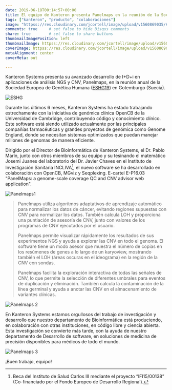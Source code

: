 ```yaml
---
date: 2019-06-18T00:14:57+00:00
title: El equipo de Kanteron presenta Panelmaps en la reunión de la Sociedad Europea de Genética Humana en Suecia
tags: ["kanteron", "producto", "colaboraciones"]
image: "httpss://res.cloudinary.com/jcortell/image/upload/v1560869035/Kanteron/Panelmaps1.png"
comments: true     # set false to hide Disqus comments
share: true        # set false to share buttons
thumbnailImagePosition: left
thumbnailImage: httpss://res.cloudinary.com/jcortell/image/upload/v1560869035/Kanteron/Panelmaps1.png
coverImage: httpss://res.cloudinary.com/jcortell/image/upload/v1560869035/Kanteron/Panelmaps1.png
metaAlignment: center
coverMeta: out

---
```


Kanteron Systems presenta su avanzado desarrollo de I+D+i en aplicaciones de análisis NGS y CNV, Panelmaps, en la reunión anual de la Sociedad Europea de Genética Humana ([ESHG19](httpss://2019.eshg.org/)) en Gotemburgo (Suecia).

<!--more-->

![ESHG](httpss://res.cloudinary.com/jcortell/image/upload/v1560869588/Events/ESHG2019.jpg)

Durante los últimos 6 meses, Kanteron Systems ha estado trabajando estrechamente con la iniciativa de genómica clínica OpenCB de la Universidad de Cambridge, contribuyendo código y conocimiento clínico. Este software está siendo utilizado actualmente por las principales compañías farmacéuticas y grandes proyectos de genómica como Genome England, donde se necesitan sistemas optimizados que puedan manejar millones de genomas de manera eficiente.

Dirigido por el Director de Bioinformática de Kanteron Systems, el Dr. Pablo Marín, junto con otros miembros de su equipo y su tesinando el matemático Josemi Juanes del laboratorio del Dr. Javier Chaves en el Instituto de Investigación Sanitaria INCLIVA[^1], el nuevo software se ha desarrollado en colaboración con OpenCB, MGviz y Seqplexing. E-cartel E-P16.03 "PanelMaps: a genome-scale coverage QC and CNV advisor web application".

[^1]: Beca del Instituto de Salud Carlos III mediante el proyecto “IFI15/00138” (Co-financiado por el Fondo Europeo de Desarrollo Regional).

![Panelmaps1](httpss://res.cloudinary.com/jcortell/image/upload/v1560869035/Kanteron/Panelmaps1.png)

> Panelmaps utiliza algoritmos adaptativos de aprendizaje automático para normalizar los datos de cáncer, evitando regiones supuestas con CNV para normalizar los datos. También calcula LOH y proporciona una puntiación de asesoría de CNV, junto con valores de los programas de CNV ejecutados por el usuario.
>
> Panelmaps permite visualizar rápidamente los resultados de sus experimentos NGS y ayuda a explorar las CNV en todo el genoma. El software tiene un modo asesor que muestra el número de copias en los resúmenes de genes a lo largo de un karyoview, mostrando también el LOH (áreas oscuras en el ideograma) en la región de la CNV con sondas.
>
> Panelmaps facilita la exploración interactiva de todas las señales de CNV, lo que permite la selección de diferentes umbrales para eventos de duplicación y eliminación. También calcula la contaminación de la línea germinal y ayuda a anotar las CNV en el almacenamiento de variantes clínicas.

![Panelmaps 2](httpss://res.cloudinary.com/jcortell/image/upload/v1560869073/Kanteron/Panelmaps2.png)

En Kanteron Systems estamos orgullosos del trabajo de investigación y desarrollo que nuestro departamento de Bioinformática está produciendo, en colaboración con otras instituciones, en código libre y ciencia abierta. Esta investigación se convierte más tarde, con la ayuda de nuestro departamento de Desarrollo de software, en soluciones de medicina de precisión disponibles para médicos de todo el mundo.

![Panelmaps 3](httpss://res.cloudinary.com/jcortell/image/upload/v1560869103/Kanteron/Panelmaps3.png)

¡Buen trabajo, equipo!
